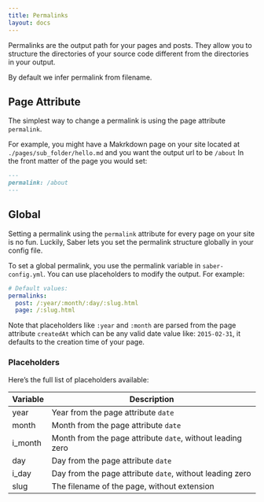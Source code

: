 ```yaml
---
title: Permalinks
layout: docs
---
```


Permalinks are the output path for your pages and posts. They allow you to structure the directories of your source code different from the directories in your output.

By default we infer permalink from filename.

## Page Attribute

The simplest way to change a permalink is using the page attribute `permalink`.

For example, you might have a Makrkdown page on your site located at `./pages/sub_folder/hello.md` and you want the output url to be `/about` In the front matter of the page you would set:

```markdown
---
permalink: /about
---
```

## Global

Setting a permalink using the `permalink` attribute for every page on your site is no fun. Luckily, Saber lets you set the permalink structure globally in your config file.

To set a global permalink, you use the permalink variable in `saber-config.yml`. You can use placeholders to modify the output. For example:

```yaml
# Default values:
permalinks:
  post: /:year/:month/:day/:slug.html
  page: /:slug.html
```

Note that placeholders like `:year` and `:month` are parsed from the page attribute `createdAt` which can be any valid date value like: `2015-02-31`, it defaults to the creation time of your page.

### Placeholders

Here’s the full list of placeholders available:

| Variable | Description                                                |
| -------- | ---------------------------------------------------------- |
| year     | Year from the page attribute `date`                        |
| month    | Month from the page attribute `date`                       |
| i_month  | Month from the page attribute `date`, without leading zero |
| day      | Day from the page attribute `date`                         |
| i_day    | Day from the page attribute `date`, without leading zero   |
| slug     | The filename of the page, without extension                |
